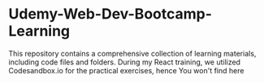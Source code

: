 # Udemy-Web-Dev-Bootcamp-Learning
 This repository contains a comprehensive collection of learning materials, including code files and folders. During my React training, we utilized Codesandbox.io for the practical exercises, hence You won't find here
